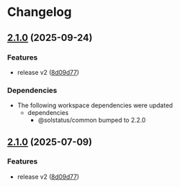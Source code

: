 # Changelog

## [2.1.0](https://github.com/javayhu/uptime-monitor/compare/@solstatus/api@v2.0.0...@solstatus/api@v2.1.0) (2025-09-24)


### Features

* release v2 ([8d09d77](https://github.com/javayhu/uptime-monitor/commit/8d09d77f92ceec9bd7cba2e9fb4a514a406b588d))


### Dependencies

* The following workspace dependencies were updated
  * dependencies
    * @solstatus/common bumped to 2.2.0

## [2.1.0](https://github.com/unibeck/solstatus/compare/@solstatus/api@v2.0.0...@solstatus/api@v2.1.0) (2025-07-09)


### Features

* release v2 ([8d09d77](https://github.com/unibeck/solstatus/commit/8d09d77f92ceec9bd7cba2e9fb4a514a406b588d))
